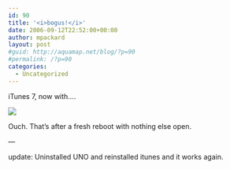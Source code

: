 ```yaml
---
id: 90
title: '<i>bogus!</i>'
date: 2006-09-12T22:52:00+00:00
author: mpackard
layout: post
#guid: http://aquamap.net/blog/?p=90
#permalink: /?p=90
categories:
  - Uncategorized
---
```

iTunes 7, now with&#8230;.

![](http://static.flickr.com/91/241816410_2dd7a33a03.jpg?v=0) 

Ouch. That&#8217;s after a fresh reboot with nothing else open.

&#8212;

update: Uninstalled UNO and reinstalled itunes and it works again.
